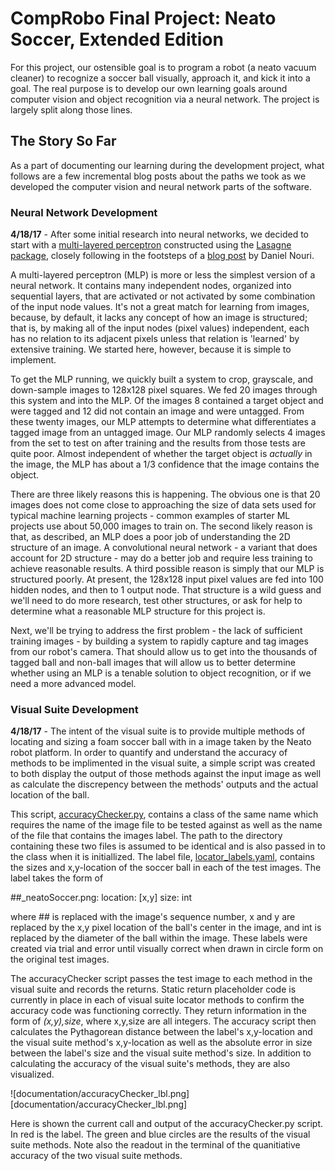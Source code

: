 # CompRobo Final Project: Neato Soccer, Extended Edition
For this project, our ostensible goal is to program a robot (a neato vacuum cleaner) to recognize a soccer ball visually, approach it, and kick it into a goal. The real purpose is to develop our own learning goals around computer vision and object recognition via a neural network. The project is largely split along those lines.

## The Story So Far
As a part of documenting our learning during the development project, what follows are a few incremental blog posts about the paths we took as we developed the computer vision and neural network parts of the software.

### Neural Network Development

**4/18/17** - After some initial research into neural networks, we decided to start with a [multi-layered perceptron](https://en.wikipedia.org/wiki/Multilayer_perceptron) constructed using the [Lasagne package](https://github.com/Lasagne/Lasagne), closely following in the footsteps of a [blog post](http://danielnouri.org/notes/2014/12/17/using-convolutional-neural-nets-to-detect-facial-keypoints-tutorial/) by Daniel Nouri.

A multi-layered perceptron (MLP) is more or less the simplest version of a neural network. It contains many independent nodes, organized into sequential layers, that are activated or not activated by some combination of the input node values. It's not a great match for learning from images, because, by default, it lacks any concept of how an image is structured; that is, by making all of the input nodes (pixel values) independent, each has no relation to its adjacent pixels unless that relation is 'learned' by extensive training. We started here, however, because it is simple to implement.

To get the MLP running, we quickly built a system to crop, grayscale, and down-sample images to 128x128 pixel squares. We fed 20 images through this system and into the MLP. Of the images 8 contained a target object and were tagged and 12 did not contain an image and were untagged. From these twenty images, our MLP attempts to determine what differentiates a tagged image from an untagged image. Our MLP randomly selects 4 images from the set to test on after training and the results from those tests are quite poor. Almost independent of whether the target object is *actually* in the image, the MLP has about a 1/3 confidence that the image contains the object.

There are three likely reasons this is happening. The obvious one is that 20 images does not come close to approaching the size of data sets used for typical machine learning projects - common examples of starter ML projects use about 50,000 images to train on. The second likely reason is that, as described, an MLP does a poor job of understanding the 2D structure of an image. A convolutional neural network - a variant that does account for 2D structure - may do a better job and require less training to achieve reasonable results. A third possible reason is simply that our MLP is structured poorly. At present, the 128x128 input pixel values are fed into 100 hidden nodes, and then to 1 output node. That structure is a wild guess and we'll need to do more research, test other structures, or ask for help to determine what a reasonable MLP structure for this project is.

Next, we'll be trying to address the first problem - the lack of sufficient training images - by building a system to rapidly capture and tag images from our robot's camera. That should allow us to get into the thousands of tagged ball and non-ball images that will allow us to better determine whether using an MLP is a tenable solution to object recognition, or if we need a more advanced model.

### Visual Suite Development

**4/18/17** - The intent of the visual suite is to provide multiple methods of locating and sizing a foam soccer ball with in a image taken by the Neato robot platform. In order to quantify and understand the accuracy of methods to be implimented in the visual suite, a simple script was created to both display the output of those methods against the input image as well as calculate the discrepency between the methods' outputs and the actual location of the ball. 

This script, [accuracyChecker.py](scripts/accuracyChecker.py), contains a class of the same name which requires the name of the image file to be tested against as well as the name of the file that contains the images label. The path to the directory containing these two files is assumed to be identical and is also passed in to the class when it is initiallized. The label file, [locator_labels.yaml](images/locator_labels.yaml), contains the sizes and x,y-location of the soccer ball in each of the test images. The label takes the form of 

##_neatoSoccer.png:
location: [x,y]
size: int

where ## is replaced with the image's sequence number, x and y are replaced by the x,y pixel location of the ball's center in the image, and int is replaced by the diameter of the ball within the image. These labels were created via trial and error until visually correct when drawn in circle form on the original test images. 

The accuracyChecker script passes the test image to each method in the visual suite and records the returns.  Static return placeholder code is currently in place in each of visual suite locator methods to confirm the accuracy code was functioning correctly. They return information in the form of *(x,y),size*, where x,y,size are all integers. The accuracy script then calculates the Pythagorean distance between the label's x,y-location and the visual suite method's x,y-location as well as the absolute error in size between the label's size and the visual suite method's size. In addition to calculating the accuracy of the visual suite's methods, they are also visualized. 

![documentation/accuracyChecker_lbl.png][documentation/accuracyChecker_lbl.png] 

Here is shown the current call and output of the accuracyChecker.py script. In red is the label. The green and blue circles are the results of the visual suite methods. Note also the readout in the terminal of the quanitiative accuracy of the two visual suite methods.  


